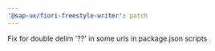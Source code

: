 ```yaml
---
'@sap-ux/fiori-freestyle-writer': patch
---
```


Fix for double delim '??' in some urls in package.json scripts
